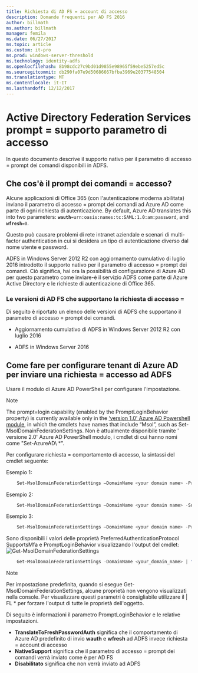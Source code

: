 ```yaml
---
title: Richiesta di AD FS = account di accesso
description: Domande frequenti per AD FS 2016
author: billmath
ms.author: billmath
manager: femila
ms.date: 06/27/2017
ms.topic: article
ms.custom: it-pro
ms.prod: windows-server-threshold
ms.technology: identity-adfs
ms.openlocfilehash: 8b98cdc27c9bd01d9855e98965f59ebe5257ed5c
ms.sourcegitcommit: db290fa07e9d50686667bfba3969e20377548504
ms.translationtype: MT
ms.contentlocale: it-IT
ms.lasthandoff: 12/12/2017
---
```

# <a name="active-directory-federation-services-promptlogin-parameter-support"></a>Active Directory Federation Services prompt = supporto parametro di accesso
In questo documento descrive il supporto nativo per il parametro di accesso = prompt dei comandi disponibili in ADFS.

## <a name="what-is-promptlogin"></a>Che cos'è il prompt dei comandi = accesso?  

Alcune applicazioni di Office 365 (con l'autenticazione moderna abilitata) inviano il parametro di accesso = prompt dei comandi ad Azure AD come parte di ogni richiesta di autenticazione.  By default, Azure AD translates this into two parameters: <code><b>wauth</b>=urn:oasis:names:tc:SAML:1.0:am:password</code>, and <code><b>wfresh</b>=0</code>.

Questo può causare problemi di rete intranet aziendale e scenari di multi-factor authentication in cui si desidera un tipo di autenticazione diverso dal nome utente e password.  

ADFS in Windows Server 2012 R2 con aggiornamento cumulativo di luglio 2016 introdotto il supporto nativo per il parametro di accesso = prompt dei comandi.  Ciò significa, hai ora la possibilità di configurazione di Azure AD per questo parametro come inviare-è il servizio ADFS come parte di Azure Active Directory e le richieste di autenticazione di Office 365.

### <a name="ad-fs-versions-that-support-promptlogin"></a>Le versioni di AD FS che supportano la richiesta di accesso =
Di seguito è riportato un elenco delle versioni di ADFS che supportano il parametro di accesso = prompt dei comandi.

- Aggiornamento cumulativo di ADFS in Windows Server 2012 R2 con luglio 2016

- ADFS in Windows Server 2016

## <a name="how-do-to-configure-your-azure-ad-tenant-to-send-promptlogin-to-ad-fs"></a>Come fare per configurare tenant di Azure AD per inviare una richiesta = accesso ad ADFS

Usare il modulo di Azure AD PowerShell per configurare l'impostazione.

> [!NOTE]
> The prompt=login capability (enabled by the PromptLoginBehavior property) is currently available only in the [‘version 1.0’ Azure AD Powershell module](https://connect.microsoft.com/site1164/Downloads/DownloadDetails.aspx?DownloadID=59185), in which the cmdlets have names that include “Msol”, such as Set-MsolDomainFederationSettings.  Non è attualmente disponibile tramite ' versione 2.0' Azure AD PowerShell modulo, i cmdlet di cui hanno nomi come "Set-AzureAD\ *".

Per configurare richiesta = comportamento di accesso, la sintassi del cmdlet seguente:

Esempio 1:
```powershell
    Set-MsolDomainFederationSettings –DomainName <your domain name> -PreferredAuthenticationProtocol <your current protocol setting> 
```

Esempio 2:
```powershell
    Set-MsolDomainFederationSettings –DomainName <your domain name> -SupportsMfa <$True|$False>
```

Esempio 3:
```powershell
    Set-MsolDomainFederationSettings –DomainName <your domain name> -PromptLoginBehavior <TranslateToFreshPasswordAuth|NativeSupport|Disabled>
```

 
 Sono disponibili i valori delle proprietà PreferredAuthenticationProtocol SupportsMfa e PromptLoginBehavior visualizzando l'output del cmdlet: ![Get-MsolDomainFederationSettings](media/AD-FS-Prompt-Login/GetMsol.png)
```powershell
    Get-MsolDomainFederationSettings -DomainName <your_domain_name> | fl *
 ```
> [!NOTE]
> Per impostazione predefinita, quando si esegue Get-MsolDomainFederationSettings, alcune proprietà non vengono visualizzati nella console.  Per visualizzare questi parametri è consigliabile utilizzare il | FL * per forzare l'output di tutte le proprietà dell'oggetto.


Di seguito è informazioni il parametro PromptLoginBehavior e le relative impostazioni.
   
   - <b>TranslateToFreshPasswordAuth</b> significa che il comportamento di Azure AD predefinito di invio <b>wauth</b> e <b>wfresh</b> ad ADFS invece richiesta = account di accesso
   - <b>NativeSupport</b> significa che il parametro di accesso = prompt dei comandi verrà inviato come è per AD FS
   - <b>Disabilitato</b> significa che non verrà inviato ad ADFS

